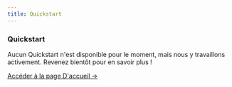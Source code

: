 ```yaml
---
title: Quickstart
---
```


<div class="card">
  <h3>Quickstart</h3>
  <p>Aucun Quickstart n'est disponible pour le moment, mais nous y travaillons activement. Revenez bientôt pour en savoir plus !</p>
  <a href="../" class="card-link">Accéder à la page D'accueil &rarr;</a>
</div>

